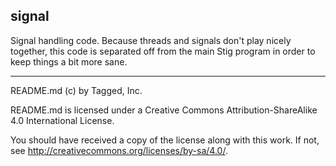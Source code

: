 ## signal

Signal handling code. Because threads and signals don't play nicely together, this code is separated off from the main Stig program in order to keep things a bit more sane.

-----

README.md (c) by Tagged, Inc.

README.md is licensed under a Creative Commons Attribution-ShareAlike 4.0 International License.

You should have received a copy of the license along with this work. If not, see <http://creativecommons.org/licenses/by-sa/4.0/>.

